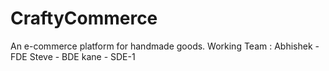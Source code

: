 # CraftyCommerce
An e-commerce platform for handmade goods.
Working Team :
Abhishek - FDE
Steve - BDE
kane - SDE-1
